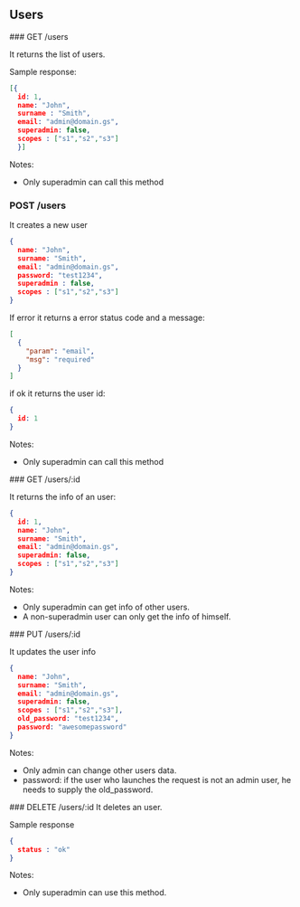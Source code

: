## Users

### GET /users

It returns the list of users.

Sample response:

```json
[{
  id: 1,
  name: "John",
  surname : "Smith",
  email: "admin@domain.gs",
  superadmin: false,
  scopes : ["s1","s2","s3"]
  }]
```

Notes:
- Only superadmin can call this method

### POST /users

It creates a new user
```json
{
  name: "John",
  surname: "Smith",
  email: "admin@domain.gs",
  password: "test1234",
  superadmin : false,
  scopes : ["s1","s2","s3"]
}
```

If error it returns a error status code and a message:
```json
[
  {
    "param": "email",
    "msg": "required"
  }
]
```

if ok it returns the user id:
```json
{
  id: 1
}
```

Notes:
- Only superadmin can call this method

### GET /users/:id

It returns the info of an user:
```json
{
  id: 1,
  name: "John",
  surname: "Smith",
  email: "admin@domain.gs",
  superadmin: false,
  scopes : ["s1","s2","s3"]
}
```

Notes:
- Only superadmin can get info of other users.
- A non-superadmin user can only get the info of himself.

### PUT /users/:id

It updates the user info
```json
{
  name: "John",
  surname: "Smith",
  email: "admin@domain.gs",
  superadmin: false,
  scopes : ["s1","s2","s3"],
  old_password: "test1234",
  password: "awesomepassword"
}
```

Notes:
- Only admin can change other users data.
- password: if the user who launches the request is not an admin user, he needs to supply the old_password.

### DELETE /users/:id
It deletes an user.

Sample response
```json
{
  status : "ok"
}
```

Notes:
- Only superadmin can use this method.
